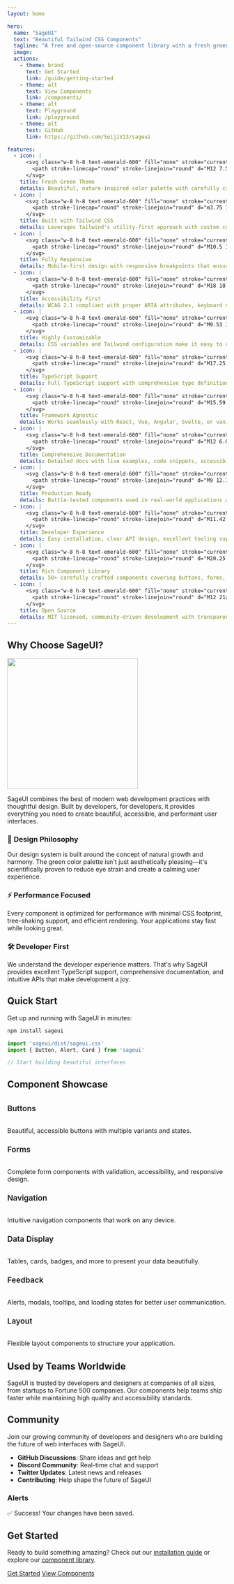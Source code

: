 ```yaml
---
layout: home

hero:
  name: "SageUI"
  text: "Beautiful Tailwind CSS Components"
  tagline: "A free and open-source component library with a fresh green theme, built for modern web development. Create stunning interfaces with ease."
  image:
  actions:
    - theme: brand
      text: Get Started
      link: /guide/getting-started
    - theme: alt
      text: View Components
      link: /components/
    - theme: alt
      text: Playground
      link: /playground
    - theme: alt
      text: GitHub
      link: https://github.com/SeijiV13/sageui

features:
  - icon: |
      <svg class="w-8 h-8 text-emerald-600" fill="none" stroke="currentColor" viewBox="0 0 24 24" stroke-width="1.5">
        <path stroke-linecap="round" stroke-linejoin="round" d="M12 7.5h1.5m-1.5 3h1.5m-7.5 3h7.5m-7.5 3h7.5M5.25 19.5h13.5a2.25 2.25 0 002.25-2.25V6.75a2.25 2.25 0 00-2.25-2.25H5.25A2.25 2.25 0 003 6.75v10.5a2.25 2.25 0 002.25 2.25z"/>
      </svg>
    title: Fresh Green Theme
    details: Beautiful, nature-inspired color palette with carefully crafted green tones that provide excellent contrast and visual hierarchy
  - icon: |
      <svg class="w-8 h-8 text-emerald-600" fill="none" stroke="currentColor" viewBox="0 0 24 24" stroke-width="1.5">
        <path stroke-linecap="round" stroke-linejoin="round" d="m3.75 13.5 10.5-11.25L12 10.5h8.25L9.75 21.75 12 13.5H3.75Z"/>
      </svg>
    title: Built with Tailwind CSS
    details: Leverages Tailwind's utility-first approach with custom components that maintain flexibility and performance
  - icon: |
      <svg class="w-8 h-8 text-emerald-600" fill="none" stroke="currentColor" viewBox="0 0 24 24" stroke-width="1.5">
        <path stroke-linecap="round" stroke-linejoin="round" d="M10.5 1.5H8.25A2.25 2.25 0 006 3.75v16.5a2.25 2.25 0 002.25 2.25h7.5A2.25 2.25 0 0018 20.25V3.75a2.25 2.25 0 00-2.25-2.25H13.5m-3 0V3h3v-1.5m-3 0h3m-3 18.75h3"/>
      </svg>
    title: Fully Responsive
    details: Mobile-first design with responsive breakpoints that ensure perfect layouts on any device or screen size
  - icon: |
      <svg class="w-8 h-8 text-emerald-600" fill="none" stroke="currentColor" viewBox="0 0 24 24" stroke-width="1.5">
        <path stroke-linecap="round" stroke-linejoin="round" d="M18 18.72a9.094 9.094 0 003.741-.479 3 3 0 00-4.682-2.72m.94 3.198l.001.031c0 .225-.012.447-.037.666A11.944 11.944 0 0112 21c-2.17 0-4.207-.576-5.963-1.584A6.062 6.062 0 016 18.719m12 0a5.971 5.971 0 00-.941-3.197m0 0A5.995 5.995 0 0012 12.75a5.995 5.995 0 00-5.058 2.772m0 0a3 3 0 00-4.681 2.72 8.986 8.986 0 003.74.477m.94-3.197a5.971 5.971 0 00-.94 3.197M15 6.75a3 3 0 11-6 0 3 3 0 016 0zm6 3a2.25 2.25 0 11-4.5 0 2.25 2.25 0 014.5 0zm-13.5 0a2.25 2.25 0 11-4.5 0 2.25 2.25 0 014.5 0z"/>
      </svg>
    title: Accessibility First
    details: WCAG 2.1 compliant with proper ARIA attributes, keyboard navigation, and screen reader support built-in
  - icon: |
      <svg class="w-8 h-8 text-emerald-600" fill="none" stroke="currentColor" viewBox="0 0 24 24" stroke-width="1.5">
        <path stroke-linecap="round" stroke-linejoin="round" d="M9.53 16.122a3 3 0 00-5.78 1.128 2.25 2.25 0 01-2.4 2.245 4.5 4.5 0 008.4-2.245c0-.399-.078-.78-.22-1.128zm0 0a15.998 15.998 0 003.388-1.62m-5.043-.025a15.994 15.994 0 011.622-3.395m3.42 3.42a15.995 15.995 0 004.764-4.648l3.876-5.814a1.151 1.151 0 00-1.597-1.597L14.146 6.32a15.996 15.996 0 00-4.649 4.763m3.42 3.42a6.776 6.776 0 00-3.42-3.42"/>
      </svg>
    title: Highly Customizable
    details: CSS variables and Tailwind configuration make it easy to customize colors, spacing, and components to match your brand
  - icon: |
      <svg class="w-8 h-8 text-emerald-600" fill="none" stroke="currentColor" viewBox="0 0 24 24" stroke-width="1.5">
        <path stroke-linecap="round" stroke-linejoin="round" d="M17.25 6.75L22.5 12l-5.25 5.25m-10.5 0L1.5 12l5.25-5.25m7.5-3l-4.5 16.5"/>
      </svg>
    title: TypeScript Support
    details: Full TypeScript support with comprehensive type definitions and IntelliSense for better developer experience
  - icon: |
      <svg class="w-8 h-8 text-emerald-600" fill="none" stroke="currentColor" viewBox="0 0 24 24" stroke-width="1.5">
        <path stroke-linecap="round" stroke-linejoin="round" d="M15.59 14.37a6 6 0 01-5.84 7.38v-4.8m5.84-2.58a14.98 14.98 0 006.16-12.12A14.98 14.98 0 009.631 8.41m5.96 5.96a14.926 14.926 0 01-5.841 2.58m-.119-8.54a6 6 0 00-7.381 5.84h4.8m2.581-5.84a14.927 14.927 0 00-2.58 5.84m2.699 2.7c-.103.021-.207.041-.311.06a15.09 15.09 0 01-2.448-2.448 14.9 14.9 0 01.311-.06m0 0v3.097a7.397 7.397 0 003.395-.37M9.631 8.41a23.64 23.64 0 018.8 0c3.395.23 6.422-.308 9.371-1.532"/>
      </svg>
    title: Framework Agnostic
    details: Works seamlessly with React, Vue, Angular, Svelte, or vanilla JavaScript - use with any tech stack
  - icon: |
      <svg class="w-8 h-8 text-emerald-600" fill="none" stroke="currentColor" viewBox="0 0 24 24" stroke-width="1.5">
        <path stroke-linecap="round" stroke-linejoin="round" d="M12 6.042A8.967 8.967 0 006 3.75c-1.052 0-2.062.18-3 .512v14.25A8.987 8.987 0 016 18c2.305 0 4.408.867 6 2.292m0-14.25a8.966 8.966 0 016-2.292c1.052 0 2.062.18 3 .512v14.25A8.987 8.987 0 0018 18a8.967 8.967 0 00-6 2.292m0-14.25v14.25"/>
      </svg>
    title: Comprehensive Documentation
    details: Detailed docs with live examples, code snippets, accessibility notes, and best practices for every component
  - icon: |
      <svg class="w-8 h-8 text-emerald-600" fill="none" stroke="currentColor" viewBox="0 0 24 24" stroke-width="1.5">
        <path stroke-linecap="round" stroke-linejoin="round" d="M9 12.75L11.25 15 15 9.75M21 12a9 9 0 11-18 0 9 9 0 0118 0z"/>
      </svg>
    title: Production Ready
    details: Battle-tested components used in real-world applications with consistent performance and reliability
  - icon: |
      <svg class="w-8 h-8 text-emerald-600" fill="none" stroke="currentColor" viewBox="0 0 24 24" stroke-width="1.5">
        <path stroke-linecap="round" stroke-linejoin="round" d="M11.42 15.17L17.25 21A2.652 2.652 0 0021 17.25l-5.877-5.877M11.42 15.17l2.496-3.03c.317-.384.74-.626 1.208-.766M11.42 15.17l-4.655-5.653a2.548 2.548 0 010-3.586l.837-.836c.992-.992 2.6-.992 3.592 0l5.653 4.655 3.03 2.496c.317.384.74.626 1.208.766M11.42 15.17L15.17 11.42c.384-.317.626-.74.766-1.208L18.32 7.04a2.651 2.651 0 00-3.586-3.586l-3.172 2.384c-.468.14-.891.382-1.208.766z"/>
      </svg>
    title: Developer Experience
    details: Easy installation, clear API design, excellent tooling support, and active community contributions
  - icon: |
      <svg class="w-8 h-8 text-emerald-600" fill="none" stroke="currentColor" viewBox="0 0 24 24" stroke-width="1.5">
        <path stroke-linecap="round" stroke-linejoin="round" d="M20.25 6.375c0 2.278-3.694 4.125-8.25 4.125S3.75 8.653 3.75 6.375m16.5 0c0-2.278-3.694-4.125-8.25-4.125S3.75 4.097 3.75 6.375m16.5 0v11.25c0 2.278-3.694 4.125-8.25 4.125s-8.25-1.847-8.25-4.125V6.375m16.5 0v3.75m-16.5-3.75v3.75m16.5 0v3.75C20.25 16.153 16.556 18 12 18s-8.25-1.847-8.25-4.125v-3.75m16.5 0c0 2.278-3.694 4.125-8.25 4.125s-8.25-1.847-8.25-4.125"/>
      </svg>
    title: Rich Component Library
    details: 50+ carefully crafted components covering buttons, forms, navigation, data display, feedback, and layout needs
  - icon: |
      <svg class="w-8 h-8 text-emerald-600" fill="none" stroke="currentColor" viewBox="0 0 24 24" stroke-width="1.5">
        <path stroke-linecap="round" stroke-linejoin="round" d="M12 21a9.004 9.004 0 008.716-6.747M12 21a9.004 9.004 0 01-8.716-6.747M12 21c2.485 0 4.5-4.03 4.5-9S14.485 3 12 3s-4.5 4.03-4.5 9 2.015 9 4.5 9zm0 0c2.485 0 4.5-4.03 4.5-9S14.485 3 12 3s-4.5 4.03-4.5 9 2.015 9 4.5 9zm-9.716-6.747C3.124 14.395 3 15.21 3 16.5c0 3.037 1.343 5.5 3 5.5s3-2.463 3-5.5-1.343-5.5-3-5.5c-.657 0-1.124.185-1.284.253zm15.432 0c-.16-.068-.627-.253-1.284-.253-1.657 0-3 2.463-3 5.5s1.343 5.5 3 5.5 3-2.463 3-5.5c0-1.29-.124-2.105-.284-2.747z"/>
      </svg>
    title: Open Source
    details: MIT licensed, community-driven development with transparent roadmap and welcoming contribution guidelines
---
```


## Why Choose SageUI?

<img src="/assets/SageUITr.png" style="height: 300px;">


SageUI combines the best of modern web development practices with thoughtful design. Built by developers, for developers, it provides everything you need to create beautiful, accessible, and performant user interfaces.

### 🎨 **Design Philosophy**

Our design system is built around the concept of natural growth and harmony. The green color palette isn't just aesthetically pleasing—it's scientifically proven to reduce eye strain and create a calming user experience.

### ⚡ **Performance Focused**

Every component is optimized for performance with minimal CSS footprint, tree-shaking support, and efficient rendering. Your applications stay fast while looking great.

### 🛠️ **Developer First**

We understand the developer experience matters. That's why SageUI provides excellent TypeScript support, comprehensive documentation, and intuitive APIs that make development a joy.

## Quick Start

Get up and running with SageUI in minutes:

```bash
npm install sageui
```

```javascript
import 'sageui/dist/sageui.css'
import { Button, Alert, Card } from 'sageui'

// Start building beautiful interfaces
```

## Component Showcase

<div class="component-showcase">

### Buttons
Beautiful, accessible buttons with multiple variants and states.

### Forms
Complete form components with validation, accessibility, and responsive design.

### Navigation
Intuitive navigation components that work on any device.

### Data Display
Tables, cards, badges, and more to present your data beautifully.

### Feedback
Alerts, modals, tooltips, and loading states for better user communication.

### Layout
Flexible layout components to structure your application.

</div>

## Used by Teams Worldwide

SageUI is trusted by developers and designers at companies of all sizes, from startups to Fortune 500 companies. Our components help teams ship faster while maintaining high quality and accessibility standards.

## Community

Join our growing community of developers and designers who are building the future of web interfaces with SageUI.

- **GitHub Discussions**: Share ideas and get help
- **Discord Community**: Real-time chat and support  
- **Twitter Updates**: Latest news and releases
- **Contributing**: Help shape the future of SageUI

<!-- ## What's Next?

We're constantly improving SageUI based on community feedback and real-world usage. Check out our [roadmap](/roadmap) to see what's coming next, or [contribute](/contributing) to help us build the best component library for Tailwind CSS. -->

<style scoped>
.component-showcase {
  display: grid;
  grid-template-columns: repeat(auto-fit, minmax(250px, 1fr));
  gap: 1.5rem;
  margin: 2rem 0;
}

.component-showcase > div {
  padding: 1.5rem;
  border-radius: 0.5rem;
  border: 1px solid var(--vp-c-border);
  background: var(--vp-c-bg-soft);
}

.component-showcase h3 {
  color: var(--vp-c-brand);
  margin: 0 0 0.5rem 0;
  font-size: 1.1rem;
  font-weight: 600;
}

.component-showcase p {
  margin: 0;
  font-size: 0.9rem;
  color: var(--vp-c-text-2);
}
</style>

### Alerts
<div class="alert alert-success">
  <span>✅</span>
  <span>Success! Your changes have been saved.</span>
</div>

## Get Started

Ready to build something amazing? Check out our [installation guide](/guide/installation) or explore our [component library](/components/button).

<div class="flex gap-4 mt-8">
  <a href="/guide/installation" class="btn btn-primary text-white">Get Started</a>
  <a href="/components/button" class="btn btn-outline">View Components</a>
</div>
